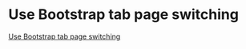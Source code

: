 # Use Bootstrap tab page switching
[Use Bootstrap tab page switching](https://aiwithcloud.com/2022/09/15/use_bootstrap_tab_page_switching/)